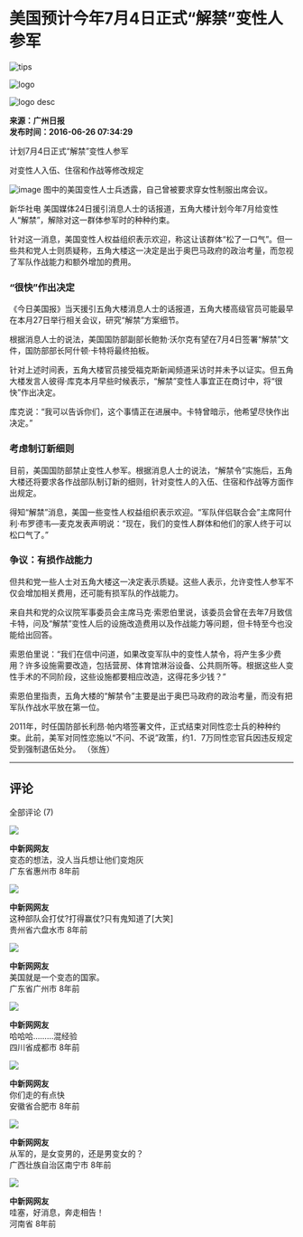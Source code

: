 # 美国预计今年7月4日正式“解禁”变性人参军

![tips](/img/iostips.dfcb3e81.png)

![logo](/img/zgxxwlogo.09fcffbc.png)

![logo desc](/img/topsltxxw.60d2699f.png)

**来源：广州日报**  
**发布时间：2016-06-26 07:34:29**

计划7月4日正式“解禁”变性人参军

对变性人入伍、住宿和作战等修改规定

![image](http://www.chinanews.com/cr/2016/0626/269289961.jpg)
图中的美国变性人士兵透露，自己曾被要求穿女性制服出席会议。

新华社电 美国媒体24日援引消息人士的话报道，五角大楼计划今年7月给变性人“解禁”，解除对这一群体参军时的种种约束。

针对这一消息，美国变性人权益组织表示欢迎，称这让该群体“松了一口气”。但一些共和党人士则质疑称，五角大楼这一决定是出于奥巴马政府的政治考量，而忽视了军队作战能力和额外增加的费用。

### “很快”作出决定

《今日美国报》当天援引五角大楼消息人士的话报道，五角大楼高级官员可能最早在本月27日举行相关会议，研究“解禁”方案细节。

根据消息人士的说法，美国国防部副部长鲍勃·沃尔克有望在7月4日签署“解禁”文件，国防部部长阿什顿·卡特将最终拍板。

针对上述时间表，五角大楼官员接受福克斯新闻频道采访时并未予以证实。但五角大楼发言人彼得·库克本月早些时候表示，“解禁”变性人事宜正在商讨中，将“很快”作出决定。

库克说：“我可以告诉你们，这个事情正在进展中。卡特曾暗示，他希望尽快作出决定。”

### 考虑制订新细则

目前，美国国防部禁止变性人参军。根据消息人士的说法，“解禁令”实施后，五角大楼还将要求各作战部队制订新的细则，针对变性人的入伍、住宿和作战等方面作出规定。

得知“解禁”消息，美国一些变性人权益组织表示欢迎。“军队伴侣联合会”主席阿什利·布罗德韦—麦克发表声明说：“现在，我们的变性人群体和他们的家人终于可以松口气了。”

### 争议：有损作战能力

但共和党一些人士对五角大楼这一决定表示质疑。这些人表示，允许变性人参军不仅会增加相关费用，还可能有损军队的作战能力。

来自共和党的众议院军事委员会主席马克·索恩伯里说，该委员会曾在去年7月致信卡特，问及“解禁”变性人后的设施改造费用以及作战能力等问题，但卡特至今也没能给出回答。

索恩伯里说：“我们在信中问道，如果改变军队中的变性人禁令，将产生多少费用？许多设施需要改造，包括营房、体育馆淋浴设备、公共厕所等。根据这些人变性手术的不同阶段，这些设施都要相应改造，这得花多少钱？”

索恩伯里指责，五角大楼的“解禁令”主要是出于奥巴马政府的政治考量，而没有把军队作战水平放在第一位。

2011年，时任国防部长利昂·帕内塔签署文件，正式结束对同性恋士兵的种种约束。此前，美军对同性恋施以“不问、不说”政策，约1．7万同性恋官兵因违反规定受到强制退伍处分。 （张旌）

---

## 评论

全部评论 (7)

![](http://e80c500186e5e.cdn.sohucs.com/fac494264beff70ed91fedf32783552b_default_1449555756826_jpg)

**中新网网友**  
变态的想法，没人当兵想让他们变炮灰  
广东省惠州市   8年前

![](http://e80c500186e5e.cdn.sohucs.com/fac494264beff70ed91fedf32783552b_default_1449555756826_jpg)

**中新网网友**  
这种部队会打仗?打得赢仗?只有鬼知道了\[大笑\]  
贵州省六盘水市   8年前

![](http://e80c500186e5e.cdn.sohucs.com/fac494264beff70ed91fedf32783552b_default_1449555756826_jpg)

**中新网网友**  
美国就是一个变态的国家。  
广东省广州市   8年前

![](http://e80c500186e5e.cdn.sohucs.com/fac494264beff70ed91fedf32783552b_default_1449555756826_jpg)

**中新网网友**  
哈哈哈………混经验  
四川省成都市   8年前

![](http://e80c500186e5e.cdn.sohucs.com/fac494264beff70ed91fedf32783552b_default_1449555756826_jpg)

**中新网网友**  
你们走的有点快  
安徽省合肥市   8年前

![](http://e80c500186e5e.cdn.sohucs.com/fac494264beff70ed91fedf32783552b_default_1449555756826_jpg)

**中新网网友**  
从军的，是女变男的，还是男变女的？  
广西壮族自治区南宁市   8年前

![](http://e80c500186e5e.cdn.sohucs.com/fac494264beff70ed91fedf32783552b_default_1449555756826_jpg)

**中新网网友**  
哇塞，好消息，奔走相告！  
河南省   8年前